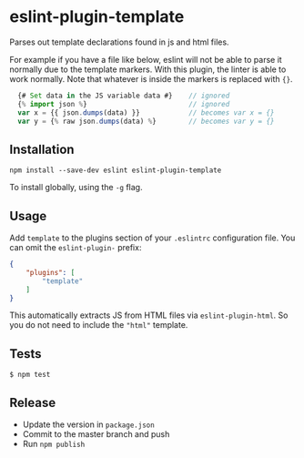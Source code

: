 # eslint-plugin-template

Parses out template declarations found in js and html files.

For example if you have a file like below, eslint will not be able to parse it
normally due to the template markers. With this plugin, the linter is able to
work normally. Note that whatever is inside the markers is replaced with `{}`.

```js
  {# Set data in the JS variable data #}    // ignored
  {% import json %}                         // ignored
  var x = {{ json.dumps(data) }}            // becomes var x = {}
  var y = {% raw json.dumps(data) %}        // becomes var y = {}
```

## Installation

```
npm install --save-dev eslint eslint-plugin-template
```

To install globally, using the `-g` flag.

## Usage

Add `template` to the plugins section of your `.eslintrc` configuration file. You
can omit the `eslint-plugin-` prefix:

```json
{
    "plugins": [
        "template"
    ]
}
```

This automatically extracts JS from HTML files via `eslint-plugin-html`. So you
do not need to include the `"html"` template.

## Tests
```
$ npm test
```

## Release

- Update the version in `package.json`
- Commit to the master branch and push
- Run `npm publish`
